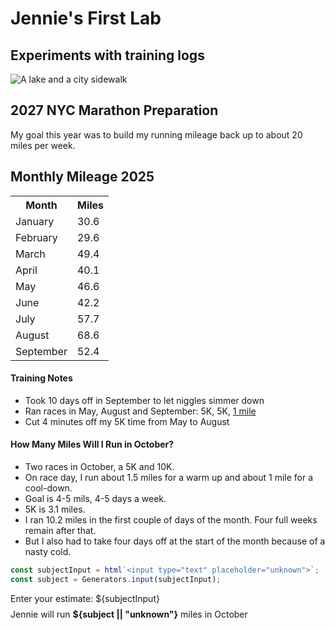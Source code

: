 
# Jennie's First Lab

## Experiments with training logs

![A lake and a city sidewalk](https://s3.amazonaws.com/files.commons.gc.cuny.edu/wp-content/blogs.dir/32566/files/2024/03/runviewdiptych-2048x963.png)

<!DOCTYPE html>
<head>
<title>Jennie's Lab 0</title>

</head>
<body>
<h2>2027 NYC Marathon Preparation</h2>
<p>My goal this year was to build my running mileage back up to about 20 miles per week.</p>
<h2>Monthly Mileage 2025</h2>
<table>
  <tr>
    <th>Month</th>
    <th>Miles</th>
  </tr>
  <tr>
    <td>January</td>
    <td>30.6</td>
  </tr>
   <tr>
    <td>February</td>
    <td>29.6</td>
  </tr>
   <tr>
    <td>March</td>
    <td>49.4</td>
  </tr>
   <tr>
    <td>April</td>
    <td>40.1</td>
  </tr>
   <tr>
    <td>May</td>
    <td>46.6</td>
  </tr>
   <tr>
    <td>June</td>
    <td>42.2</td>
  </tr>
   <tr>
    <td>July</td>
    <td>57.7</td>
  </tr>
   <tr>
    <td>August</td>
    <td>68.6</td>
  </tr>
   <tr>
    <td>September</td>
    <td>52.4</td>
  </tr>
</table>


<h4>Training Notes</h4>

* Took 10 days off in September to let niggles simmer down
* Ran races in May, August and September: 5K, 5K, [1 mile](https://results.nyrr.org/event/25FAM/finishers#search=Jennie%2520Coughlin&page=1)
* Cut 4 minutes off my 5K time from May to August


<H4>How Many Miles Will I Run in October?</h4>
<ul>
      <li>Two races in October, a 5K and 10K.</li>
      <li>On race day, I run about 1.5 miles for a warm up and about 1 mile for a cool-down.</li>
      <li>Goal is 4-5 mils, 4-5 days a week.</li>
      <li>5K is 3.1 miles.</li>
      <li>I ran 10.2 miles in the first couple of days of the month. Four full weeks remain after that.</li>
      <li>But I also had to take four days off at the start of the month because of a nasty cold.</li> 
    </ul>

```js
const subjectInput = html`<input type="text" placeholder="unknown">`;
const subject = Generators.input(subjectInput);
```

<div class="card" style="display: grid; gap: 0.5rem;">
  <div>Enter your estimate: ${subjectInput}</div>
  <div>Jennie will run <b>${subject || "unknown"}</b> miles in October</div>
</div>


</body>

